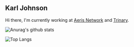 ## Karl Johnson
Hi there, I'm currently working at [Aeris Network](https://aerisnetwork.com/) and [Trinary](https://trinary.ca/).

![Anurag's github stats](https://github-readme-stats.vercel.app/api?username=karljohns0n&count_private=true&show_icons=true")

![Top Langs](https://github-readme-stats.vercel.app/api/top-langs/?username=karljohns0n)
